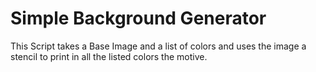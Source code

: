  # Simple Background Generator
 This Script takes a Base Image and a list of colors and uses the image a stencil to print in all the listed colors the motive.
 
